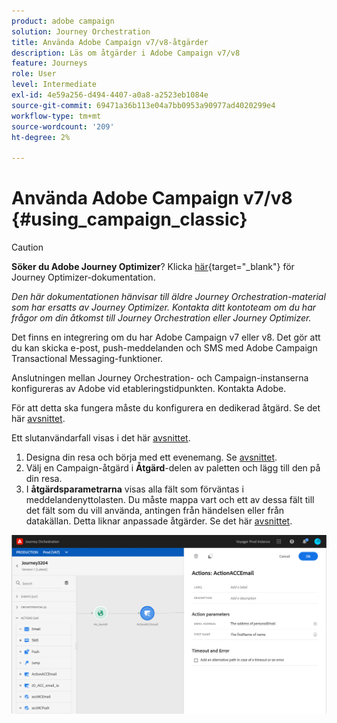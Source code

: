 ```yaml
---
product: adobe campaign
solution: Journey Orchestration
title: Använda Adobe Campaign v7/v8-åtgärder
description: Läs om åtgärder i Adobe Campaign v7/v8
feature: Journeys
role: User
level: Intermediate
exl-id: 4e59a256-d494-4407-a0a8-a2523eb1084e
source-git-commit: 69471a36b113e04a7bb0953a90977ad4020299e4
workflow-type: tm+mt
source-wordcount: '209'
ht-degree: 2%

---
```


# Använda Adobe Campaign v7/v8 {#using_campaign_classic}


>[!CAUTION]
>
>**Söker du Adobe Journey Optimizer**? Klicka [här](https://experienceleague.adobe.com/sv/docs/journey-optimizer/using/ajo-home){target="_blank"} för Journey Optimizer-dokumentation.
>
>
>_Den här dokumentationen hänvisar till äldre Journey Orchestration-material som har ersatts av Journey Optimizer. Kontakta ditt kontoteam om du har frågor om din åtkomst till Journey Orchestration eller Journey Optimizer._


Det finns en integrering om du har Adobe Campaign v7 eller v8. Det gör att du kan skicka e-post, push-meddelanden och SMS med Adobe Campaign Transactional Messaging-funktioner.

Anslutningen mellan Journey Orchestration- och Campaign-instanserna konfigureras av Adobe vid etableringstidpunkten. Kontakta Adobe.

För att detta ska fungera måste du konfigurera en dedikerad åtgärd. Se det här [avsnittet](../action/acc-action.md).

Ett slutanvändarfall visas i det här [avsnittet](../usecase/campaign-classic-use-case.md).

1. Designa din resa och börja med ett evenemang. Se [avsnittet](../building-journeys/journey.md).
1. Välj en Campaign-åtgärd i **Åtgärd**-delen av paletten och lägg till den på din resa.
1. I **åtgärdsparametrarna** visas alla fält som förväntas i meddelandenyttolasten. Du måste mappa vart och ett av dessa fält till det fält som du vill använda, antingen från händelsen eller från datakällan. Detta liknar anpassade åtgärder. Se det här [avsnittet](../building-journeys/using-custom-actions.md).

![](../assets/accintegration2.png)

